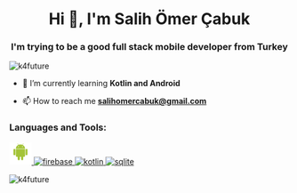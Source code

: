 <h1 align="center">Hi 👋, I'm Salih Ömer Çabuk</h1>
<h3 align="center">I'm trying to be a good full stack mobile developer from Turkey</h3>

<p align="left"> <img src="https://komarev.com/ghpvc/?username=k4future&label=Profile%20views&color=0e75b6&style=flat" alt="k4future" /> </p>

- 🌱 I’m currently learning **Kotlin and Android**

- 📫 How to reach me **salihomercabuk@gmail.com**


<h3 align="left">Languages and Tools:</h3>
<p align="left"> <a href="https://developer.android.com" target="_blank"> <img src="https://raw.githubusercontent.com/devicons/devicon/master/icons/android/android-original-wordmark.svg" alt="android" width="40" height="40"/> </a> <a href="https://firebase.google.com/" target="_blank"> <img src="https://www.vectorlogo.zone/logos/firebase/firebase-icon.svg" alt="firebase" width="40" height="40"/> </a> <a href="https://kotlinlang.org" target="_blank"> <img src="https://www.vectorlogo.zone/logos/kotlinlang/kotlinlang-icon.svg" alt="kotlin" width="40" height="40"/> </a> <a href="https://www.sqlite.org/" target="_blank"> <img src="https://www.vectorlogo.zone/logos/sqlite/sqlite-icon.svg" alt="sqlite" width="40" height="40"/> </a> </p>

<p><img align="center" src="https://github-readme-stats.vercel.app/api/top-langs?username=k4future&show_icons=true&locale=en&layout=compact" alt="k4future" /></p>
